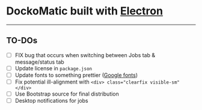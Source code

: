 # DockoMatic built with [Electron](https://electron.atom.io/)
---
## TO-DOs
- [ ] FIX bug that occurs when switching between Jobs tab & message/status tab
- [ ] Update license in `package.json`
- [ ] Update fonts to something prettier ([Google fonts](https://fonts.google.com/))
- [ ] Fix potential ill-alignment with `<div> class="clearfix visible-sm"</div>`
- [ ] Use Bootstrap source for final distribution
- [ ] Desktop notifications for jobs
